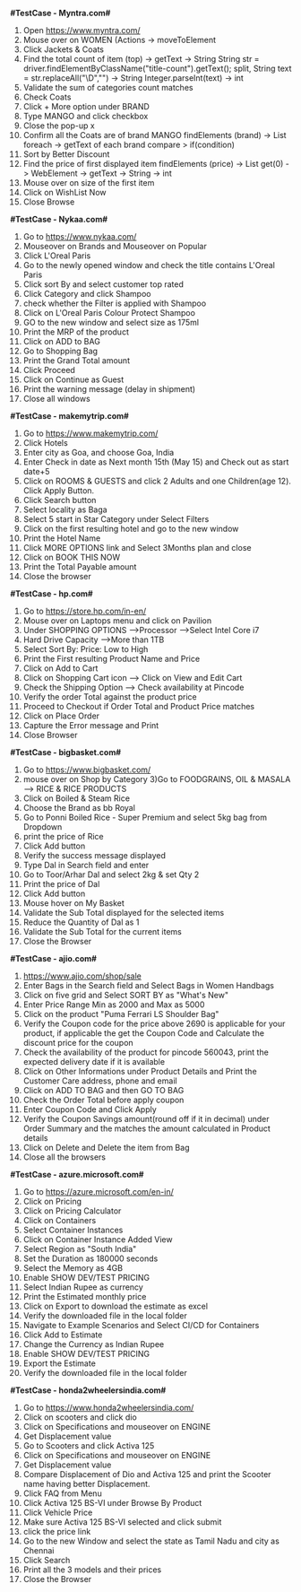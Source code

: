****#TestCase - Myntra.com#****

1) Open https://www.myntra.com/
2) Mouse over on WOMEN (Actions -> moveToElement
3) Click Jackets & Coats
4) Find the total count of item (top) -> getText -> String
	 String str = driver.findElementByClassName("title-count").getText();
	 split, 
	 String text = str.replaceAll("\\D","") -> String
	 Integer.parseInt(text) -> int
5) Validate the sum of categories count matches
6) Check Coats
7) Click + More option under BRAND	
8) Type MANGO and click checkbox
9) Close the pop-up x
10) Confirm all the Coats are of brand MANGO
    findElements (brand) -> List<WebElement> 
    foreach -> getText of each brand 
    compare > if(condition)
11) Sort by Better Discount
12) Find the price of first displayed item
     findElements (price) -> List<WebElement> 
     get(0) -> WebElement -> getText -> String -> int
13) Mouse over on size of the first item
14) Click on WishList Now
15) Close Browse

****#TestCase - Nykaa.com#****

1) Go to https://www.nykaa.com/
2) Mouseover on Brands and Mouseover on Popular
3) Click L'Oreal Paris
4) Go to the newly opened window and check the title contains L'Oreal Paris
5) Click sort By and select customer top rated
6) Click Category and click Shampoo
7) check whether the Filter is applied with Shampoo
8) Click on L'Oreal Paris Colour Protect Shampoo
9) GO to the new window and select size as 175ml
10) Print the MRP of the product
11) Click on ADD to BAG
12) Go to Shopping Bag 
13) Print the Grand Total amount
14) Click Proceed
15) Click on Continue as Guest
16) Print the warning message (delay in shipment)
17) Close all windows

****#TestCase - makemytrip.com#****

1) Go to https://www.makemytrip.com/
2) Click Hotels
3) Enter city as Goa, and choose Goa, India
4) Enter Check in date as Next month 15th (May 15) and Check out as start date+5
5) Click on ROOMS & GUESTS and click 2 Adults and one Children(age 12). Click Apply Button.
6) Click Search button
7) Select locality as Baga
8) Select 5 start in Star Category under Select Filters
9) Click on the first resulting hotel and go to the new window
10) Print the Hotel Name 
11) Click MORE OPTIONS link and Select 3Months plan and close
12) Click on BOOK THIS NOW
13) Print the Total Payable amount
14) Close the browser

****#TestCase - hp.com#****

1) Go to https://store.hp.com/in-en/ 
2) Mouse over on Laptops menu and click on Pavilion 
3) Under SHOPPING OPTIONS -->Processor -->Select Intel Core i7
4) Hard Drive Capacity -->More than 1TB 
5) Select Sort By: Price: Low to High 
6) Print the First resulting Product Name and Price 
7) Click on Add to Cart 
8) Click on Shopping Cart icon --> Click on View and Edit Cart 
9) Check the Shipping Option --> Check availability at Pincode 
10) Verify the order Total against the product price 
11) Proceed to Checkout if Order Total and Product Price matches 
12) Click on Place Order 
13) Capture the Error message and Print 
14) Close Browser

****#TestCase - bigbasket.com#****

1) Go to https://www.bigbasket.com/
2) mouse over on  Shop by Category 
3)Go to FOODGRAINS, OIL & MASALA --> RICE & RICE PRODUCTS 
4) Click on Boiled & Steam Rice
5) Choose the Brand as bb Royal
6) Go to Ponni Boiled Rice - Super Premium and select 5kg bag from Dropdown
7) print the price of Rice
8) Click Add button
9) Verify the success message displayed 
10) Type Dal in Search field and enter
12) Go to Toor/Arhar Dal and select 2kg & set Qty 2 
13) Print the price of Dal
14) Click Add button
15) Mouse hover on My Basket 
16) Validate the Sub Total displayed for the selected items
17) Reduce the Quantity of Dal as 1 
18) Validate the Sub Total for the current items
19) Close the Browser

****#TestCase - ajio.com#****

1) https://www.ajio.com/shop/sale 
2) Enter Bags in the Search field and Select Bags in Women Handbags 
3) Click on five grid and Select SORT BY as "What's New"
4) Enter Price Range Min as 2000 and Max as 5000 
5) Click on the product "Puma Ferrari LS Shoulder Bag" 
6) Verify the Coupon code for the price above 2690 is applicable for your product, if applicable the get the Coupon Code and Calculate the discount price for the coupon 
7) Check the availability of the product for pincode 560043, print the expected delivery date if it is available 
8) Click on Other Informations under Product Details and Print the Customer Care address, phone and email 
9) Click on ADD TO BAG and then GO TO BAG 
10) Check the Order Total before apply coupon 
11) Enter Coupon Code and Click Apply 
12) Verify the Coupon Savings amount(round off if it in decimal) under Order Summary and the matches the amount calculated in Product details 
13) Click on Delete and Delete the item from Bag 
14) Close all the browsers

****#TestCase - azure.microsoft.com#****

1) Go to https://azure.microsoft.com/en-in/ 
2) Click on Pricing 
3) Click on Pricing Calculator 
4) Click on Containers 
5) Select Container Instances 
6) Click on Container Instance Added View 
7) Select Region as "South India" 
8) Set the Duration as 180000 seconds 
9) Select the Memory as 4GB 
10) Enable SHOW DEV/TEST PRICING 
11) Select Indian Rupee  as currency 
12) Print the Estimated monthly price 
13) Click on Export to download the estimate as excel 
14) Verify the downloaded file in the local folder 
15) Navigate to Example Scenarios and Select CI/CD for Containers 
16) Click Add to Estimate 
17) Change the Currency as Indian Rupee 
18) Enable SHOW DEV/TEST PRICING 
19) Export the Estimate 
20) Verify the downloaded file in the local folder

****#TestCase - honda2wheelersindia.com#****
1) Go to https://www.honda2wheelersindia.com/ 
2) Click on scooters and click dio 
3) Click on Specifications and mouseover on ENGINE 
4) Get Displacement value 
5) Go to Scooters and click Activa 125 
6) Click on Specifications and mouseover on ENGINE 
7) Get Displacement value 
8) Compare Displacement of Dio and Activa 125 and print the Scooter name having better Displacement. 
9) Click FAQ from Menu  
10) Click Activa 125 BS-VI under Browse By Product 
11) Click  Vehicle Price  
12) Make sure Activa 125 BS-VI selected and click submit 
13) click the price link 
14)  Go to the new Window and select the state as Tamil Nadu and  city as Chennai 
15) Click Search 
16) Print all the 3 models and their prices 
17) Close the Browser
